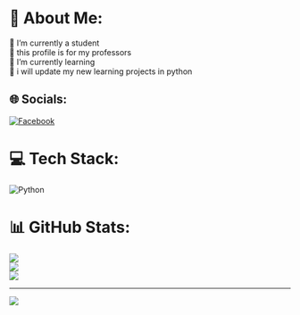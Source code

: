# 💫 About Me:
🔭 I’m currently a student <br>🤝 this profile is for my professors <br>🌱 I’m currently learning <br>💬 i will update my new learning projects in python<br>


## 🌐 Socials:
[![Facebook](https://img.shields.io/badge/Facebook-%231877F2.svg?logo=Facebook&logoColor=white)](https://facebook.com/https://www.facebook.com/sanvi.al.evan) 

# 💻 Tech Stack:
![Python](https://img.shields.io/badge/python-3670A0?style=for-the-badge&logo=python&logoColor=ffdd54)
# 📊 GitHub Stats:
![](https://github-readme-stats.vercel.app/api?username=Sanvi009&theme=dark&hide_border=false&include_all_commits=false&count_private=false)<br/>
![](https://github-readme-streak-stats.herokuapp.com/?user=Sanvi009&theme=dark&hide_border=false)<br/>
![](https://github-readme-stats.vercel.app/api/top-langs/?username=Sanvi009&theme=dark&hide_border=false&include_all_commits=false&count_private=false&layout=compact)

---
[![](https://visitcount.itsvg.in/api?id=Sanvi009&icon=0&color=0)](https://visitcount.itsvg.in)

<!-- Proudly created with GPRM ( https://gprm.itsvg.in ) -->
